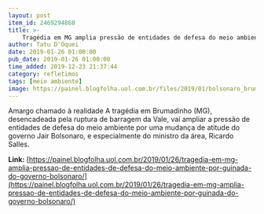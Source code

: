 ```yaml
---
layout: post
item_id: 2469294868
title: >-
    Tragédia em MG amplia pressão de entidades de defesa do meio ambiente por guinada do governo Bolsonaro
author: Tatu D'Oquei
date: 2019-01-26 01:00:00
pub_date: 2019-01-26 01:00:00
time_added: 2019-12-23 21:37:44
category: refletimos
tags: [meio ambiente]
image: https://painel.blogfolha.uol.com.br/files/2019/01/bolsonaro_brumadinho.jpg
---
```


Amargo chamado à realidade A tragédia em Brumadinho (MG), desencadeada pela ruptura de barragem da Vale, vai ampliar a pressão de entidades de defesa do meio ambiente por uma mudança de atitude do governo Jair Bolsonaro, e especialmente do ministro da área, Ricardo Salles.

**Link:** [https://painel.blogfolha.uol.com.br/2019/01/26/tragedia-em-mg-amplia-pressao-de-entidades-de-defesa-do-meio-ambiente-por-guinada-do-governo-bolsonaro/](https://painel.blogfolha.uol.com.br/2019/01/26/tragedia-em-mg-amplia-pressao-de-entidades-de-defesa-do-meio-ambiente-por-guinada-do-governo-bolsonaro/)


